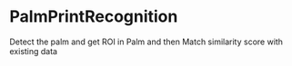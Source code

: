 # PalmPrintRecognition
Detect the palm and get ROI in Palm and then Match similarity score with existing data 
